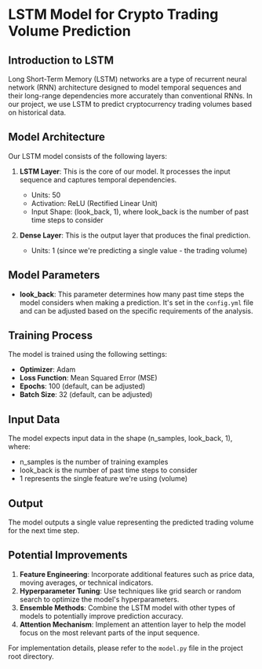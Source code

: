 # LSTM Model for Crypto Trading Volume Prediction

## Introduction to LSTM

Long Short-Term Memory (LSTM) networks are a type of recurrent neural network (RNN) architecture designed to model temporal sequences and their long-range dependencies more accurately than conventional RNNs. In our project, we use LSTM to predict cryptocurrency trading volumes based on historical data.

## Model Architecture

Our LSTM model consists of the following layers:

1. **LSTM Layer**: This is the core of our model. It processes the input sequence and captures temporal dependencies.
   - Units: 50
   - Activation: ReLU (Rectified Linear Unit)
   - Input Shape: (look_back, 1), where look_back is the number of past time steps to consider

2. **Dense Layer**: This is the output layer that produces the final prediction.
   - Units: 1 (since we're predicting a single value - the trading volume)

## Model Parameters

- **look_back**: This parameter determines how many past time steps the model considers when making a prediction. It's set in the `config.yml` file and can be adjusted based on the specific requirements of the analysis.

## Training Process

The model is trained using the following settings:

- **Optimizer**: Adam
- **Loss Function**: Mean Squared Error (MSE)
- **Epochs**: 100 (default, can be adjusted)
- **Batch Size**: 32 (default, can be adjusted)

## Input Data

The model expects input data in the shape (n_samples, look_back, 1), where:
- n_samples is the number of training examples
- look_back is the number of past time steps to consider
- 1 represents the single feature we're using (volume)

## Output

The model outputs a single value representing the predicted trading volume for the next time step.

## Potential Improvements

1. **Feature Engineering**: Incorporate additional features such as price data, moving averages, or technical indicators.
2. **Hyperparameter Tuning**: Use techniques like grid search or random search to optimize the model's hyperparameters.
3. **Ensemble Methods**: Combine the LSTM model with other types of models to potentially improve prediction accuracy.
4. **Attention Mechanism**: Implement an attention layer to help the model focus on the most relevant parts of the input sequence.

For implementation details, please refer to the `model.py` file in the project root directory.